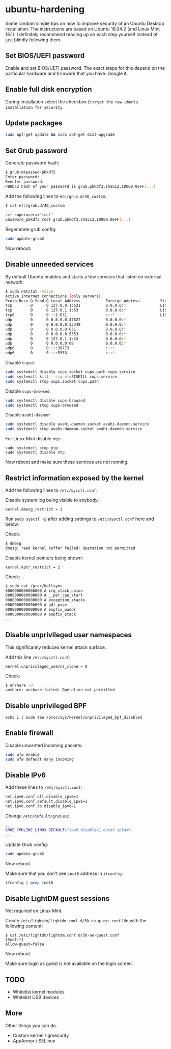 # ubuntu-hardening

Some random simple tips on how to improve security of an Ubuntu Desktop installation. 
The instructions are based on Ubuntu 16.04.2 (and Linux Mint 18.1).
I definitely recommend reading up on each step yourself instead of just blindly following them.

## Set BIOS/UEFI password

Enable and set BIOS/UEFI password.
The exact steps for this depend on the particular hardware and firmware that you have.
Google it.

## Enable full disk encryption

During installation select the checkbox `Encrypt the new Ubuntu installation for security`.

## Update packages

``` bash
sudo apt-get update && sudo apt-get dist-upgrade
```

## Set Grub password

Generate password hash:
``` bash
$ grub-mkpasswd-pbkdf2
Enter password: 
Reenter password: 
PBKDF2 hash of your password is grub.pbkdf2.sha512.10000.06FF[...]
```

Add the following lines to `etc/grub.d/40_custom`:
``` bash
$ cat etc/grub.d/40_custom
...
set superusers="root"
password_pbkdf2 root grub.pbkdf2.sha512.10000.06FF[...]
```

Regenerate grub config:
``` bash
sudo update-grub2
```

Now reboot.

## Disable unneeded services

By default Ubuntu enables and starts a few services that listen on external network:
``` bash
$ sudo netstat -tulpn
Active Internet connections (only servers)
Proto Recv-Q Send-Q Local Address           Foreign Address         State       PID/Program name
tcp        0      0 127.0.0.1:631           0.0.0.0:*               LISTEN      856/cupsd       
tcp        0      0 127.0.1.1:53            0.0.0.0:*               LISTEN      1050/dnsmasq    
tcp6       0      0 ::1:631                 :::*                    LISTEN      856/cupsd       
udp        0      0 0.0.0.0:47622           0.0.0.0:*                           1050/dnsmasq    
udp        0      0 0.0.0.0:33349           0.0.0.0:*                           855/avahi-daemon: r
udp        0      0 0.0.0.0:631             0.0.0.0:*                           993/cups-browsed
udp        0      0 0.0.0.0:5353            0.0.0.0:*                           855/avahi-daemon: r
udp        0      0 127.0.1.1:53            0.0.0.0:*                           1050/dnsmasq    
udp        0      0 0.0.0.0:68              0.0.0.0:*                           1038/dhclient   
udp6       0      0 :::39773                :::*                                855/avahi-daemon: r
udp6       0      0 :::5353                 :::*                                855/avahi-daemon: r
```

Disable `cupsd`:
``` bash
sudo systemctl disable cups.socket cups.path cups.service
sudo systemctl kill --signal=SIGKILL cups.service
sudo systemctl stop cups.socket cups.path
```

Disable `cups-browsed`:
``` bash
sudo systemctl disable cups-browsed
sudo systemctl stop cups-browsed
```

Disable `avahi-daemon`:
``` bash
sudo systemctl disable avahi-daemon.socket avahi-daemon.service
sudo systemctl stop avahi-daemon.socket avahi-daemon.service
```

For Linux Mint disable `ntp`:
```
sudo systemctl stop ntp
sudo systemctl disable ntp
```

Now reboot and make sure these services are not running.

## Restrict information exposed by the kernel

Add the following lines to `/etc/sysctl.conf`.

Disable system log being visible to anybody:
```
kernel.dmesg_restrict = 1
```

Run `sudo sysctl -p` after adding settings to `/etc/sysctl.conf` here and below.

Check:
``` bash
$ dmesg
dmesg: read kernel buffer failed: Operation not permitted
```

Disable kernel pointers being shown:
```
kernel.kptr_restrict = 2
```

Check:
``` bash
$ sudo cat /proc/kallsyms
0000000000000000 A irq_stack_union
0000000000000000 A __per_cpu_start
0000000000000000 A exception_stacks
0000000000000000 A gdt_page
0000000000000000 A espfix_waddr
0000000000000000 A espfix_stack
...
```

## Disable unprivileged user namespaces

This significantly reduces kernel attack surface.

Add this line `/etc/sysctl.conf`:
```
kernel.unprivileged_userns_clone = 0
```

Check:
``` bash
$ unshare -U
unshare: unshare failed: Operation not permitted
```

## Disable unprivileged BPF

```
echo 1 | sudo tee /proc/sys/kernel/unprivileged_bpf_disabled
```

## Enable firewall

Disable unwanted incoming packets:
``` bash
sudo ufw enable
sudo ufw default deny incoming
```

## Disable IPv6

Add these lines to `/etc/sysctl.conf`:
``` bash
net.ipv6.conf.all.disable_ipv6=1  
net.ipv6.conf.default.disable_ipv6=1  
net.ipv6.conf.lo.disable_ipv6=1
```

Change `/etc/default/grub` as:
``` bash
...
GRUB_CMDLINE_LINUX_DEFAULT="ipv6.disable=1 quiet splash"
...
```

Update Grub config:
``` bash
sudo update-grub2
```

Now reboot.

Make sure that you don't see `inet6` address in `ifconfig`:
``` bash
ifconfig | grep inet6
```

## Disable LightDM guest sessions

Not required on Linux Mint.

Create `/etc/lightdm/lightdm.conf.d/50-no-guest.conf` file with the following content:
```
$ cat /etc/lightdm/lightdm.conf.d/50-no-guest.conf
[Seat:*]
allow-guest=false
```

Now reboot.

Make sure login as guest is not available on the login screen.

## TODO

- Whitelist kernel modules
- Whitelist USB devices

## More

Other things you can do.

- Custom kernel / grsecurity
- AppArmor / SELinux
